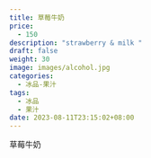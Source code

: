 ```yaml
---
title: 草莓牛奶
price:
  - 150
description: "strawberry & milk "
draft: false
weight: 30
image: images/alcohol.jpg
categories:
  - 冰品-果汁
tags:
  - 冰品
  - 果汁
date: 2023-08-11T23:15:02+08:00
---
```


 草莓牛奶
